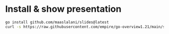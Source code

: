 # Install & show presentation

```bash
go install github.com/maaslalani/slides@latest
curl -s https://raw.githubusercontent.com/empire/go-overview1.21/main/session-01/presentation.md | slides
```
